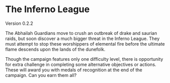 # The Inferno League
Version 0.2.2

The Abhailah Guardians move to crush an outbreak of drake and saurian raids, but soon discover a much bigger threat in the Inferno League. They must attempt to stop these worshippers of elemental fire before the ultimate flame descends upon the lands of the dunefolk.

Though the campaign features only one difficulty level, there is opportunity for extra challenge in completing some alternative objectives or actions. These will award you with medals of recognition at the end of the campaign. Can you earn them all?
